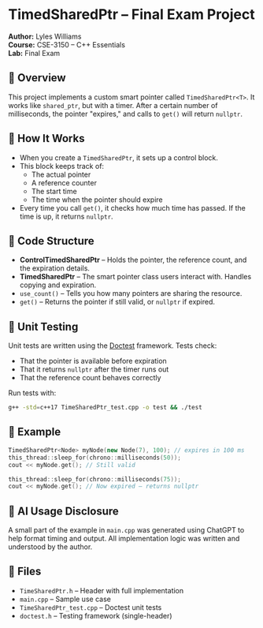 # TimedSharedPtr – Final Exam Project

**Author:** Lyles Williams  
**Course:** CSE-3150 – C++ Essentials  
**Lab:** Final Exam  

## 📘 Overview
This project implements a custom smart pointer called `TimedSharedPtr<T>`. It works like `shared_ptr`, but with a timer. After a certain number of milliseconds, the pointer "expires," and calls to `get()` will return `nullptr`.

## 🧠 How It Works
- When you create a `TimedSharedPtr`, it sets up a control block.
- This block keeps track of:
  - The actual pointer
  - A reference counter
  - The start time
  - The time when the pointer should expire
- Every time you call `get()`, it checks how much time has passed. If the time is up, it returns `nullptr`.

## 🔧 Code Structure
- **ControlTimedSharedPtr** – Holds the pointer, the reference count, and the expiration details.
- **TimedSharedPtr<T>** – The smart pointer class users interact with. Handles copying and expiration.
- `use_count()` – Tells you how many pointers are sharing the resource.
- `get()` – Returns the pointer if still valid, or `nullptr` if expired.

## 🧪 Unit Testing
Unit tests are written using the [Doctest](https://github.com/doctest/doctest) framework. Tests check:
- That the pointer is available before expiration
- That it returns `nullptr` after the timer runs out
- That the reference count behaves correctly

Run tests with:
```sh
g++ -std=c++17 TimeSharedPtr_test.cpp -o test && ./test
```

## 🚀 Example
```cpp
TimedSharedPtr<Node> myNode(new Node(7), 100); // expires in 100 ms
this_thread::sleep_for(chrono::milliseconds(50));
cout << myNode.get(); // Still valid

this_thread::sleep_for(chrono::milliseconds(75));
cout << myNode.get(); // Now expired – returns nullptr
```

## 🤖 AI Usage Disclosure
A small part of the example in `main.cpp` was generated using ChatGPT to help format timing and output. All implementation logic was written and understood by the author.

## 📁 Files
- `TimeSharedPtr.h` – Header with full implementation
- `main.cpp` – Sample use case
- `TimeSharedPtr_test.cpp` – Doctest unit tests
- `doctest.h` – Testing framework (single-header)
